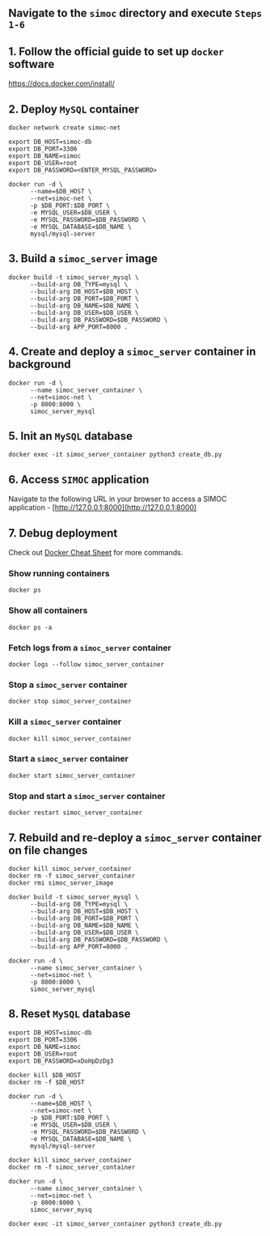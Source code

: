## Navigate to the `simoc` directory and execute `Steps 1-6 `

## 1. Follow the official guide to set up `docker` software

https://docs.docker.com/install/

## 2. Deploy `MySQL` container

```
docker network create simoc-net
```

```
export DB_HOST=simoc-db
export DB_PORT=3306
export DB_NAME=simoc
export DB_USER=root
export DB_PASSWORD=<ENTER_MYSQL_PASSWORD>
```

```
docker run -d \
      --name=$DB_HOST \
      --net=simoc-net \
      -p $DB_PORT:$DB_PORT \
      -e MYSQL_USER=$DB_USER \
      -e MYSQL_PASSWORD=$DB_PASSWORD \
      -e MYSQL_DATABASE=$DB_NAME \
      mysql/mysql-server
```

## 3. Build a `simoc_server` image

```
docker build -t simoc_server_mysql \
      --build-arg DB_TYPE=mysql \
      --build-arg DB_HOST=$DB_HOST \
      --build-arg DB_PORT=$DB_PORT \
      --build-arg DB_NAME=$DB_NAME \
      --build-arg DB_USER=$DB_USER \
      --build-arg DB_PASSWORD=$DB_PASSWORD \
      --build-arg APP_PORT=8000 .
```

## 4. Create and deploy a `simoc_server` container in background 

```
docker run -d \
      --name simoc_server_container \
      --net=simoc-net \
      -p 8000:8000 \
      simoc_server_mysql
```

## 5. Init an `MySQL` database

```
docker exec -it simoc_server_container python3 create_db.py
```

## 6. Access `SIMOC` application
Navigate to the following URL in your browser to access a SIMOC application - [http://127.0.0.1:8000](http://127.0.0.1:8000)

## 7. Debug deployment
Check out [Docker Cheat Sheet](https://github.com/wsargent/docker-cheat-sheet) for more commands.

### Show running containers

```
docker ps
```

### Show all containers

```
docker ps -a
```

### Fetch logs from a `simoc_server` container

```
docker logs --follow simoc_server_container
```

### Stop a `simoc_server` container

```
docker stop simoc_server_container
```

### Kill a `simoc_server` container

```
docker kill simoc_server_container
```

### Start a `simoc_server` container

```
docker start simoc_server_container
```

### Stop and start a `simoc_server` container

```
docker restart simoc_server_container
```

## 7. Rebuild and re-deploy a `simoc_server` container on file changes

```
docker kill simoc_server_container
docker rm -f simoc_server_container
docker rmi simoc_server_image
```
```
docker build -t simoc_server_mysql \
      --build-arg DB_TYPE=mysql \
      --build-arg DB_HOST=$DB_HOST \
      --build-arg DB_PORT=$DB_PORT \
      --build-arg DB_NAME=$DB_NAME \
      --build-arg DB_USER=$DB_USER \
      --build-arg DB_PASSWORD=$DB_PASSWORD \
      --build-arg APP_PORT=8000 .
```
```
docker run -d \
      --name simoc_server_container \
      --net=simoc-net \
      -p 8000:8000 \
      simoc_server_mysql
```

## 8. Reset `MySQL` database
```
export DB_HOST=simoc-db
export DB_PORT=3306
export DB_NAME=simoc
export DB_USER=root
export DB_PASSWORD=xDoHpDzDg3
```
```
docker kill $DB_HOST
docker rm -f $DB_HOST
```
```
docker run -d \
      --name=$DB_HOST \
      --net=simoc-net \
      -p $DB_PORT:$DB_PORT \
      -e MYSQL_USER=$DB_USER \
      -e MYSQL_PASSWORD=$DB_PASSWORD \
      -e MYSQL_DATABASE=$DB_NAME \
      mysql/mysql-server
```
```
docker kill simoc_server_container
docker rm -f simoc_server_container
```
```
docker run -d \
      --name simoc_server_container \
      --net=simoc-net \
      -p 8000:8000 \
      simoc_server_mysq
```
```
docker exec -it simoc_server_container python3 create_db.py
```

